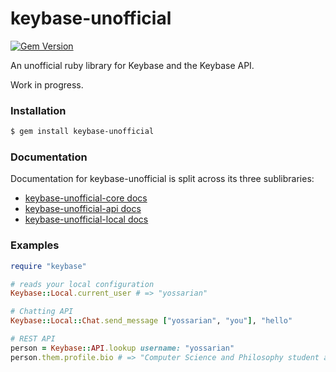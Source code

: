 keybase-unofficial
==================

[![Gem Version](https://badge.fury.io/rb/keybase-unofficial.svg)](https://badge.fury.io/rb/keybase-unofficial)

An unofficial ruby library for Keybase and the Keybase API.

Work in progress.

### Installation

```bash
$ gem install keybase-unofficial
```

### Documentation

Documentation for keybase-unofficial is split across its three sublibraries:

* [keybase-unofficial-core docs](http://www.rubydoc.info/gems/keybase-unofficial-core/)
* [keybase-unofficial-api docs](http://www.rubydoc.info/gems/keybase-unofficial-api/)
* [keybase-unofficial-local docs](http://www.rubydoc.info/gems/keybase-unofficial-local/)

### Examples

```ruby
require "keybase"

# reads your local configuration
Keybase::Local.current_user # => "yossarian"

# Chatting API
Keybase::Local::Chat.send_message ["yossarian", "you"], "hello"

# REST API
person = Keybase::API.lookup username: "yossarian"
person.them.profile.bio # => "Computer Science and Philosophy student at the University of Maryland, College Park.\n"
```
